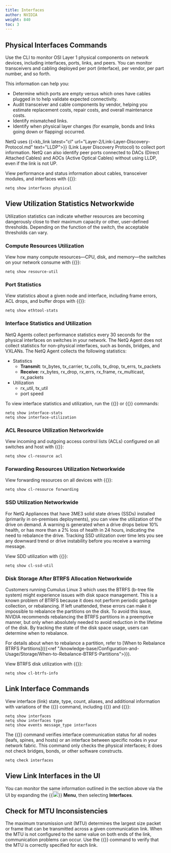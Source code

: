 ```yaml
---
title: Interfaces
author: NVIDIA
weight: 840
toc: 3
---
```

## Physical Interfaces Commands

Use the CLI to monitor OSI Layer 1 physical components on network devices, including interfaces, ports, links, and peers. You can monitor transceivers and cabling deployed per port (interface), per vendor, per part number, and so forth. 

This information can help you:

- Determine which ports are empty versus which ones have cables plugged in to help validate expected connectivity.
- Audit transceiver and cable components by vendor, helping you estimate replacement costs, repair costs, and overall maintenance costs.
- Identify mismatched links.
- Identify when physical layer changes (for example, bonds and links going down or flapping) occurred.

NetQ uses {{<kb_link latest="cl" url="Layer-2/Link-Layer-Discovery-Protocol.md" text="LLDP">}} (Link Layer Discovery Protocol) to collect port information. NetQ can also identify peer ports connected to DACs (Direct Attached Cables) and AOCs (Active Optical Cables) without using LLDP, even if the link is not UP.

View performance and status information about cables, transceiver modules, and interfaces with {{<link title="show/#netq-show-interfaces" text="netq show interfaces physical">}}:

```
netq show interfaces physical 
```

## View Utilization Statistics Networkwide

Utilization statistics can indicate whether resources are becoming dangerously close to their maximum capacity or other, user-defined thresholds. Depending on the function of the switch, the acceptable thresholds can vary.

### Compute Resources Utilization

 View how many compute resources&mdash;CPU, disk, and memory&mdash;the switches on your network consume with {{<link title="show/#netq-show-resource-util" text="netq show resource-util">}}:

```
netq show resource-util 
```
### Port Statistics

 View statistics about a given node and interface, including frame errors, ACL drops, and buffer drops with {{<link title="show/#netq-show-ethtool-stats" text="netq show ethtool-stats">}}:

```
netq show ethtool-stats
```
### Interface Statistics and Utilization

NetQ Agents collect performance statistics every 30 seconds for the physical interfaces on switches in your network. The NetQ Agent does not collect statistics for non-physical interfaces, such as bonds, bridges, and VXLANs. The NetQ Agent collects the following statistics:

- Statistics
    - **Transmit**: tx\_bytes, tx\_carrier, tx\_colls, tx\_drop, tx\_errs, tx\_packets
    - **Receive**: rx\_bytes, rx\_drop, rx\_errs, rx\_frame, rx\_multicast, rx\_packets
- Utilization
    - rx\_util, tx\_util
    - port speed

To view interface statistics and utilization, run the {{<link title="show/#netq-show-interface-stats" text="netq show interface-stats">}} or {{<link title="show/#netq-show-interface-utilization" text="netq show interface-utilization">}} commands:

```
netq show interface-stats 
netq show interface-utilization
```
### ACL Resource Utilization Networkwide

 View incoming and outgoing access control lists (ACLs) configured on all switches and host with {{<link title="show/#netq-show-cl-resource" text="netq show cl-resource acl">}}:

```
netq show cl-resource acl
```
### Forwarding Resources Utilization Networkwide

View forwarding resources on all devices with {{<link title="show/#netq-show-cl-resource" text="netq show cl-resource forwarding">}}:

```
netq show cl-resource forwarding
```
### SSD Utilization Networkwide

For NetQ Appliances that have 3ME3 solid state drives (SSDs) installed (primarily in on-premises deployments), you can view the utilization of the drive on demand. A warning is generated when a drive drops below 10% health, or has more than a 2% loss of health in 24 hours, indicating the need to rebalance the drive. Tracking SSD utilization over time lets you see any downward trend or drive instability before you receive a warning message.

View SDD utilization with {{<link title="show/#netq-show-cl-ssd-util" text="netq show cl-ssd-util">}}:

```
netq show cl-ssd-util
```
### Disk Storage After BTRFS Allocation Networkwide

Customers running Cumulus Linux 3 which uses the BTRFS (b-tree file system) might experience issues with disk space management. This is a known problem of BTRFS because it does not perform periodic garbage collection, or rebalancing. If left unattended, these errors can make it impossible to rebalance the partitions on the disk. To avoid this issue, NVIDIA recommends rebalancing the BTRFS partitions in a preemptive manner, but only when absolutely needed to avoid reduction in the lifetime of the disk. By tracking the state of the disk space usage, users can determine when to rebalance.

For details about when to rebalance a partition, refer to [When to Rebalance BTRFS Partitions]({{<ref "/knowledge-base/Configuration-and-Usage/Storage/When-to-Rebalance-BTRFS-Partitions">}}).

View BTRFS disk utilization with {{<link title="show/#netq-show-cl-btrfs-info" text="netq show cl-btrfs-info">}}:

```
netq show cl-btrfs-info
```
## Link Interface Commands

View interface (link) state, type, count, aliases, and additional information with variations of the {{<link title="show/#netq-show-interfaces" text="netq show interfaces">}} command, including {{<link title="show/#netq-show-interfaces" text="netq show interfaces type">}} and {{<link title="show/#netq-show-events" text="netq show events message_type interfaces">}}:

```
netq show interfaces
netq show interfaces type
netq show events message_type interfaces 
```
The {{<link title="check/#netq check interfaces" text="netq check interfaces">}} command verifies interface communication status for all nodes (leafs, spines, and hosts) or an interface between specific nodes in your network fabric. This command only checks the physical interfaces; it does not check bridges, bonds, or other software constructs.

```
netq check interfaces
```
## View Link Interfaces in the UI 

You can monitor the same information outlined in the section above via the UI by expanding the {{<img src="https://icons.cumulusnetworks.com/01-Interface-Essential/03-Menu/navigation-menu.svg" width="18" height="18">}} **Menu**, then selecting **Interfaces**.

## Check for MTU Inconsistencies

The maximum transmission unit (MTU) determines the largest size packet or frame that can be transmitted across a given communication link. When the MTU is not configured to the same value on both ends of the link, communication problems can occur. Use the {{<link title="check/#netq-check-mtu" text="netq check mtu">}} command to verify that the MTU is correctly specified for each link.
